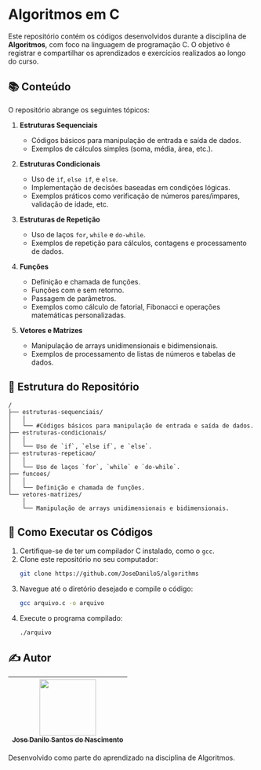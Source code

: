 # Algoritmos em C

Este repositório contém os códigos desenvolvidos durante a disciplina de **Algoritmos**, com foco na linguagem de programação C. O objetivo é registrar e compartilhar os aprendizados e exercícios realizados ao longo do curso.

## 📚 Conteúdo

O repositório abrange os seguintes tópicos:

1. **Estruturas Sequenciais**

   - Códigos básicos para manipulação de entrada e saída de dados.
   - Exemplos de cálculos simples (soma, média, área, etc.).

2. **Estruturas Condicionais**

   - Uso de `if`, `else if`, e `else`.
   - Implementação de decisões baseadas em condições lógicas.
   - Exemplos práticos como verificação de números pares/impares, validação de idade, etc.

3. **Estruturas de Repetição**

   - Uso de laços `for`, `while` e `do-while`.
   - Exemplos de repetição para cálculos, contagens e processamento de dados.

4. **Funções**

   - Definição e chamada de funções.
   - Funções com e sem retorno.
   - Passagem de parâmetros.
   - Exemplos como cálculo de fatorial, Fibonacci e operações matemáticas personalizadas.

5. **Vetores e Matrizes**
   - Manipulação de arrays unidimensionais e bidimensionais.
   - Exemplos de processamento de listas de números e tabelas de dados.

## 📂 Estrutura do Repositório

```
/
├── estruturas-sequenciais/ 
│   │
│   └── #Códigos básicos para manipulação de entrada e saída de dados.
├── estruturas-condicionais/
│   │
│   └── Uso de `if`, `else if`, e `else`.
├── estruturas-repeticao/
│   │
│   └── Uso de laços `for`, `while` e `do-while`.
├── funcoes/
│   │
│   └── Definição e chamada de funções.
└── vetores-matrizes/
    │
    └── Manipulação de arrays unidimensionais e bidimensionais.
```

## 🚀 Como Executar os Códigos

1. Certifique-se de ter um compilador C instalado, como o `gcc`.
2. Clone este repositório no seu computador:
   ```bash
   git clone https://github.com/JoseDaniloS/algorithms
   ```
3. Navegue até o diretório desejado e compile o código:
    ```bash
    gcc arquivo.c -o arquivo
    ```
4. Execute o programa compilado:
    ```bash
    ./arquivo
    ```

## ✍️ Autor

| [<img loading="lazy" src="https://avatars.githubusercontent.com/u/154340363?v=4" width=115><br><sub>Jose Danilo Santos do Nascimento</sub>](https://github.com/JoseDaniloS) |
| :-------------------------------------------------------------------------------------------------------------------------------------------------------------------------: |

Desenvolvido como parte do aprendizado na disciplina de Algoritmos.
